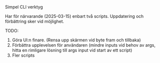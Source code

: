 Simpel CLI verktyg

Har för närvarande (2025-03-15) enbart två scripts. Uppdatering och förbättring sker vid möjlighet. 

TODO:
1. Göra UI:n finare. (Rensa upp skärmen vid byte fram och tillbaka)
2. Förbättra upplevelsen för användaren (mindre inputs vid behov av args, hitta en rimligare lösning till args input vid start av ett script)
3. Fler scripts
